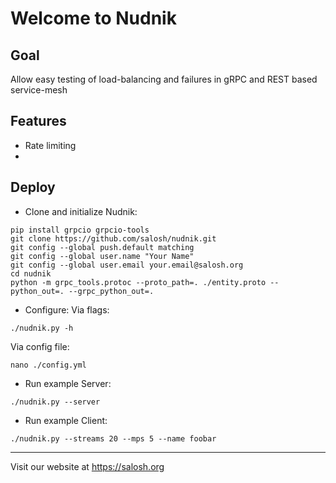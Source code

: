 Welcome to Nudnik
=================

Goal
----------------

Allow easy testing of load-balancing and failures in gRPC and REST based service-mesh

Features
----------------

 - Rate limiting
 - 

Deploy
----------------

 * Clone and initialize Nudnik:
```shell
pip install grpcio grpcio-tools                          
git clone https://github.com/salosh/nudnik.git
git config --global push.default matching
git config --global user.name "Your Name"
git config --global user.email your.email@salosh.org
cd nudnik
python -m grpc_tools.protoc --proto_path=. ./entity.proto --python_out=. --grpc_python_out=.
```

 * Configure:
Via flags:
```shell
./nudnik.py -h
```
Via config file:
```shell  
nano ./config.yml     
```

 * Run example Server:
```shell
./nudnik.py --server
```

 * Run example Client:
```shell
./nudnik.py --streams 20 --mps 5 --name foobar
```

* * *
Visit our website at https://salosh.org
